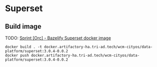 # Superset

## Build image

TODO: [Sprint [Orc] - Bazelify Superset docker image](https://wovencity.monday.com/boards/3813113014/pulses/5725423547)

```shell
docker build . -t docker.artifactory-ha.tri-ad.tech/wcm-cityos/data-platform/superset:3.0.4-0.0.2
docker push docker.artifactory-ha.tri-ad.tech/wcm-cityos/data-platform/superset:3.0.4-0.0.2
```
